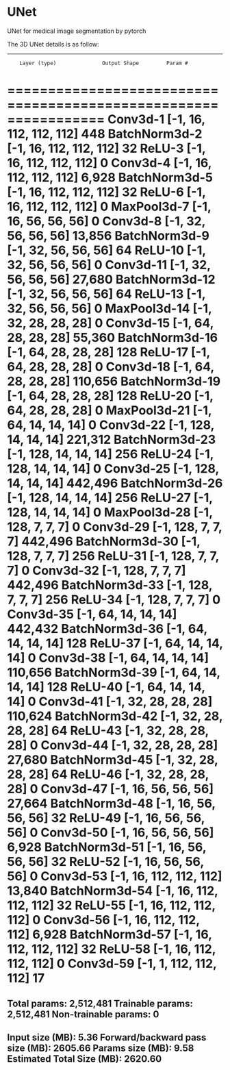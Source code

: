 # UNet
UNet for medical image segmentation by pytorch

The 3D UNet details is as follow:

----------------------------------------------------------------
        Layer (type)               Output Shape         Param #
================================================================
            Conv3d-1    [-1, 16, 112, 112, 112]             448
       BatchNorm3d-2    [-1, 16, 112, 112, 112]              32
              ReLU-3    [-1, 16, 112, 112, 112]               0
            Conv3d-4    [-1, 16, 112, 112, 112]           6,928
       BatchNorm3d-5    [-1, 16, 112, 112, 112]              32
              ReLU-6    [-1, 16, 112, 112, 112]               0
         MaxPool3d-7       [-1, 16, 56, 56, 56]               0
            Conv3d-8       [-1, 32, 56, 56, 56]          13,856
       BatchNorm3d-9       [-1, 32, 56, 56, 56]              64
             ReLU-10       [-1, 32, 56, 56, 56]               0
           Conv3d-11       [-1, 32, 56, 56, 56]          27,680
      BatchNorm3d-12       [-1, 32, 56, 56, 56]              64
             ReLU-13       [-1, 32, 56, 56, 56]               0
        MaxPool3d-14       [-1, 32, 28, 28, 28]               0
           Conv3d-15       [-1, 64, 28, 28, 28]          55,360
      BatchNorm3d-16       [-1, 64, 28, 28, 28]             128
             ReLU-17       [-1, 64, 28, 28, 28]               0
           Conv3d-18       [-1, 64, 28, 28, 28]         110,656
      BatchNorm3d-19       [-1, 64, 28, 28, 28]             128
             ReLU-20       [-1, 64, 28, 28, 28]               0
        MaxPool3d-21       [-1, 64, 14, 14, 14]               0
           Conv3d-22      [-1, 128, 14, 14, 14]         221,312
      BatchNorm3d-23      [-1, 128, 14, 14, 14]             256
             ReLU-24      [-1, 128, 14, 14, 14]               0
           Conv3d-25      [-1, 128, 14, 14, 14]         442,496
      BatchNorm3d-26      [-1, 128, 14, 14, 14]             256
             ReLU-27      [-1, 128, 14, 14, 14]               0
        MaxPool3d-28         [-1, 128, 7, 7, 7]               0
           Conv3d-29         [-1, 128, 7, 7, 7]         442,496
      BatchNorm3d-30         [-1, 128, 7, 7, 7]             256
             ReLU-31         [-1, 128, 7, 7, 7]               0
           Conv3d-32         [-1, 128, 7, 7, 7]         442,496
      BatchNorm3d-33         [-1, 128, 7, 7, 7]             256
             ReLU-34         [-1, 128, 7, 7, 7]               0
           Conv3d-35       [-1, 64, 14, 14, 14]         442,432
      BatchNorm3d-36       [-1, 64, 14, 14, 14]             128
             ReLU-37       [-1, 64, 14, 14, 14]               0
           Conv3d-38       [-1, 64, 14, 14, 14]         110,656
      BatchNorm3d-39       [-1, 64, 14, 14, 14]             128
             ReLU-40       [-1, 64, 14, 14, 14]               0
           Conv3d-41       [-1, 32, 28, 28, 28]         110,624
      BatchNorm3d-42       [-1, 32, 28, 28, 28]              64
             ReLU-43       [-1, 32, 28, 28, 28]               0
           Conv3d-44       [-1, 32, 28, 28, 28]          27,680
      BatchNorm3d-45       [-1, 32, 28, 28, 28]              64
             ReLU-46       [-1, 32, 28, 28, 28]               0
           Conv3d-47       [-1, 16, 56, 56, 56]          27,664
      BatchNorm3d-48       [-1, 16, 56, 56, 56]              32
             ReLU-49       [-1, 16, 56, 56, 56]               0
           Conv3d-50       [-1, 16, 56, 56, 56]           6,928
      BatchNorm3d-51       [-1, 16, 56, 56, 56]              32
             ReLU-52       [-1, 16, 56, 56, 56]               0
           Conv3d-53    [-1, 16, 112, 112, 112]          13,840
      BatchNorm3d-54    [-1, 16, 112, 112, 112]              32
             ReLU-55    [-1, 16, 112, 112, 112]               0
           Conv3d-56    [-1, 16, 112, 112, 112]           6,928
      BatchNorm3d-57    [-1, 16, 112, 112, 112]              32
             ReLU-58    [-1, 16, 112, 112, 112]               0
           Conv3d-59     [-1, 1, 112, 112, 112]              17
================================================================
Total params: 2,512,481
Trainable params: 2,512,481
Non-trainable params: 0
----------------------------------------------------------------
Input size (MB): 5.36
Forward/backward pass size (MB): 2605.66
Params size (MB): 9.58
Estimated Total Size (MB): 2620.60
----------------------------------------------------------------
